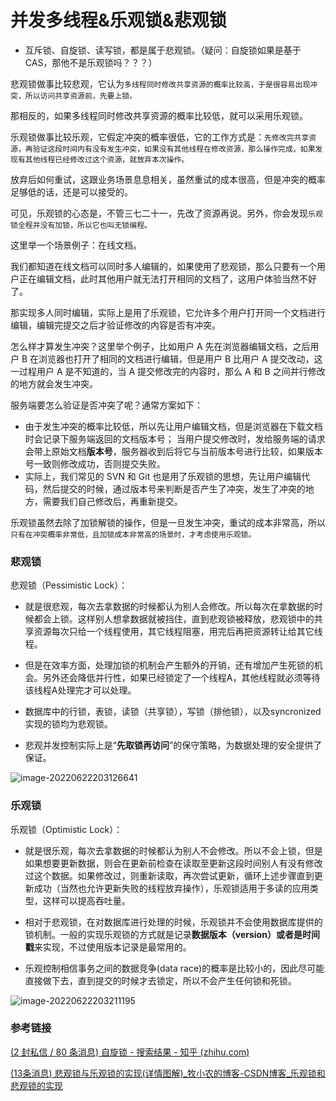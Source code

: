 # 并发多线程&乐观锁&悲观锁

- 互斥锁、自旋锁、读写锁，都是属于悲观锁。（疑问：自旋锁如果是基于CAS，那他不是乐观锁吗？？？）

悲观锁做事比较悲观，它认为`多线程同时修改共享资源的概率比较高，于是很容易出现冲突，所以访问共享资源前，先要上锁。`

那相反的，如果多线程同时修改共享资源的概率比较低，就可以采用乐观锁。

乐观锁做事比较乐观，它假定冲突的概率很低，它的工作方式是：`先修改完共享资源，再验证这段时间内有没有发生冲突，如果没有其他线程在修改资源，那么操作完成，如果发现有其他线程已经修改过这个资源，就放弃本次操作。`

放弃后如何重试，这跟业务场景息息相关，虽然重试的成本很高，但是冲突的概率足够低的话，还是可以接受的。

可见，乐观锁的心态是，不管三七二十一，先改了资源再说。另外，你会发现`乐观锁全程并没有加锁，所以它也叫无锁编程。`

这里举一个场景例子：在线文档。

我们都知道在线文档可以同时多人编辑的，如果使用了悲观锁，那么只要有一个用户正在编辑文档，此时其他用户就无法打开相同的文档了，这用户体验当然不好了。

那实现多人同时编辑，实际上是用了乐观锁，它允许多个用户打开同一个文档进行编辑，编辑完提交之后才验证修改的内容是否有冲突。

怎么样才算发生冲突？这里举个例子，比如用户 A 先在浏览器编辑文档，之后用户 B 在浏览器也打开了相同的文档进行编辑，但是用户 B 比用户 A 提交改动，这一过程用户 A 是不知道的，当 A 提交修改完的内容时，那么 A 和 B 之间并行修改的地方就会发生冲突。

服务端要怎么验证是否冲突了呢？通常方案如下：

- 由于发生冲突的概率比较低，所以先让用户编辑文档，但是浏览器在下载文档时会记录下服务端返回的文档版本号；
       当用户提交修改时，发给服务端的请求会带上原始文档**版本号**，服务器收到后将它与当前版本号进行比较，如果版本号一致则修改成功，否则提交失败。
- 实际上，我们常见的 SVN 和 Git 也是用了乐观锁的思想，先让用户编辑代码，然后提交的时候，通过版本号来判断是否产生了冲突，发生了冲突的地方，需要我们自己修改后，再重新提交。

乐观锁虽然去除了加锁解锁的操作，但是一旦发生冲突，重试的成本非常高，所以`只有在冲突概率非常低，且加锁成本非常高的场景时，才考虑使用乐观锁。`

### 悲观锁

悲观锁（Pessimistic Lock）： 

- 就是很悲观，每次去拿数据的时候都认为别人会修改。所以每次在拿数据的时候都会上锁。这样别人想拿数据就被挡住，直到悲观锁被释放，悲观锁中的共享资源每次只给一个线程使用，其它线程阻塞，用完后再把资源转让给其它线程。
- 但是在效率方面，处理加锁的机制会产生额外的开销，还有增加产生死锁的机会。另外还会降低并行性，如果已经锁定了一个线程A，其他线程就必须等待该线程A处理完才可以处理。

- 数据库中的行锁，表锁，读锁（共享锁），写锁（排他锁），以及syncronized实现的锁均为悲观锁。

- 悲观并发控制实际上是“**先取锁再访问**”的保守策略，为数据处理的安全提供了保证。


![image-20220622203126641](https://hanbabang-1311741789.cos.ap-chengdu.myqcloud.com/Pics/image-20220622203126641.png)

### 乐观锁

乐观锁（Optimistic Lock）：

- 就是很乐观，每次去拿数据的时候都认为别人不会修改。所以不会上锁，但是如果想要更新数据，则会在更新前检查在读取至更新这段时间别人有没有修改过这个数据。如果修改过，则重新读取，再次尝试更新，循环上述步骤直到更新成功（当然也允许更新失败的线程放弃操作），乐观锁适用于多读的应用类型，这样可以提高吞吐量。
- 相对于悲观锁，在对数据库进行处理的时候，乐观锁并不会使用数据库提供的锁机制。一般的实现乐观锁的方式就是记录**数据版本（version）**或者是**时间戳**来实现，不过使用版本记录是最常用的。

- 乐观控制相信事务之间的数据竞争(data race)的概率是比较小的，因此尽可能直接做下去，直到提交的时候才去锁定，所以不会产生任何锁和死锁。


![image-20220622203211195](https://hanbabang-1311741789.cos.ap-chengdu.myqcloud.com/Pics/image-20220622203211195.png)

### 参考链接

[(2 封私信 / 80 条消息) 自旋锁 - 搜索结果 - 知乎 (zhihu.com)](https://www.zhihu.com/search?type=content&q=自旋锁)

[(13条消息) 悲观锁与乐观锁的实现(详情图解)_牧小农的博客-CSDN博客_乐观锁和悲观锁的实现](https://blog.csdn.net/qq_14996421/article/details/106351873?ops_request_misc=%7B%22request%5Fid%22%3A%22165578136016782395331927%22%2C%22scm%22%3A%2220140713.130102334..%22%7D&request_id=165578136016782395331927&biz_id=0&spm=1018.2226.3001.4187)